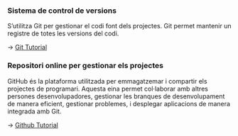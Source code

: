 ### Sistema de control de versions

S’utilitza Git per gestionar el codi font dels projectes. Git permet mantenir un registre de totes les versions del codi.

-> [Git Tutorial](https://www.w3schools.com/git/git_intro.asp?remote=github)

### Repositori online per gestionar els projectes

GitHub és la plataforma utilitzada per emmagatzemar i compartir els projectes de programari. Aquesta eina permet col·laborar amb altres persones desenvolupadores, gestionar les branques de desenvolupament de manera eficient, gestionar problemes, i desplegar aplicacions de manera integrada amb Git.

-> [Github Tutorial](https://docs.github.com/es/get-started/start-your-journey/hello-world)